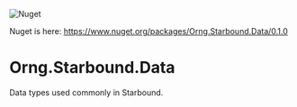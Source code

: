 ![Nuget](https://img.shields.io/nuget/v/https://www.nuget.org/packages/Orng.Starbound.Data/0.1.0?label=Nuget&style=plastic)

Nuget is here: https://www.nuget.org/packages/Orng.Starbound.Data/0.1.0

# Orng.Starbound.Data
Data types used commonly in Starbound.
